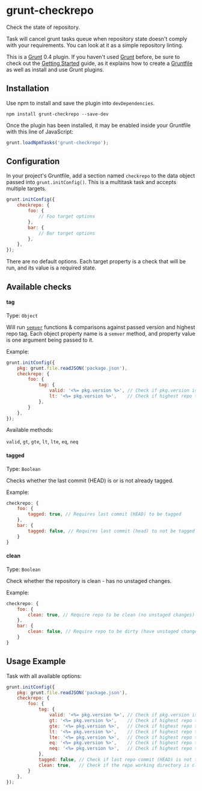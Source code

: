 # grunt-checkrepo

Check the state of repository.

Task will cancel grunt tasks queue when repository state doesn't comply with your requirements. You can look at it as
a simple repository linting.

This is a [Grunt](http://gruntjs.com/) 0.4 plugin. If you haven't used [Grunt](http://gruntjs.com/) before, be sure to
check out the [Getting Started](http://gruntjs.com/getting-started) guide, as it explains how to create a
[Gruntfile](http://gruntjs.com/sample-gruntfile) as well as install and use Grunt plugins.

## Installation

Use npm to install and save the plugin into `devDependencies`.

```shell
npm install grunt-checkrepo --save-dev
```

Once the plugin has been installed, it may be enabled inside your Gruntfile with this line of JavaScript:

```js
grunt.loadNpmTasks('grunt-checkrepo');
```

## Configuration

In your project's Gruntfile, add a section named `checkrepo` to the data object passed into `grunt.initConfig()`. This
is a multitask task and accepts multiple targets.

```js
grunt.initConfig({
	checkrepo: {
		foo: {
			// Foo target options
		},
		bar: {
			// Bar target options
		},
	},
});
```

There are no default options. Each target property is a check that will be run, and its value is a required state.

## Available checks

#### tag
Type: `Object`

Will run [`semver`](https://github.com/isaacs/node-semver) functions & comparisons against passed version and highest
repo tag. Each object property name is a `semver` method, and property value is one argument being passed to it.

Example:

```js
grunt.initConfig({
	pkg: grunt.file.readJSON('package.json'),
	checkrepo: {
		foo: {
			tag: {
				valid: '<%= pkg.version %>', // Check if pkg.version is valid semantic version
				lt: '<%= pkg.version %>',    // Check if highest repo tag is lower than pkg.version
			},
		}
	},
});
```

Available methods:

`valid`, `gt`, `gte`, `lt`, `lte`, `eq`, `neq`

#### tagged
Type: `Boolean`

Checks whether the last commit (HEAD) is or is not already tagged.

Example:

```js
checkrepo: {
	foo: {
		tagged: true, // Requires last commit (HEAD) to be tagged
	},
	bar: {
		tagged: false, // Requires last commit (head) to not be tagged
	}
}
```

#### clean
Type: `Boolean`

Check whether the repository is clean - has no unstaged changes.

Example:

```js
checkrepo: {
	foo: {
		clean: true, // Require repo to be clean (no unstaged changes)
	},
	bar: {
		clean: false, // Require repo to be dirty (have unstaged changes)
	}
}
```

## Usage Example

Task with all available options:

```js
grunt.initConfig({
	pkg: grunt.file.readJSON('package.json'),
	checkrepo: {
		foo: {
			tag: {
				valid: '<%= pkg.version %>', // Check if pkg.version is valid semantic version
				gt: '<%= pkg.version %>',    // Check if highest repo tag is greater than pkg.version
				gte: '<%= pkg.version %>',   // Check if highest repo tag is greater or equal to pkg.version
				lt: '<%= pkg.version %>',    // Check if highest repo tag is lower than pkg.version
				lte: '<%= pkg.version %>',   // Check if highest repo tag is lower or equal than pkg.version
				eq: '<%= pkg.version %>',    // Check if highest repo tag is equal to pkg.version
				neq: '<%= pkg.version %>',   // Check if highest repo tag is not equal to pkg.version
			},
			tagged: false, // Check if last repo commit (HEAD) is not tagged
			clean: true,   // Check if the repo working directory is clean
		}
	},
});
```
